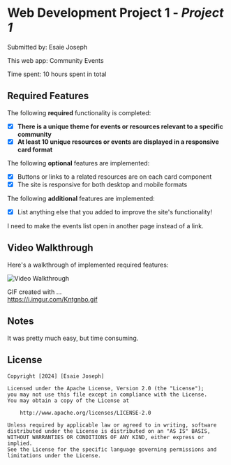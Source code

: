 # Web Development Project 1 - *Project 1*

Submitted by: Esaie Joseph

This web app: Community Events

Time spent: 10 hours spent in total

## Required Features

The following **required** functionality is completed:

- [x] **There is a unique theme for events or resources relevant to a specific community**
- [x] **At least 10 unique resources or events are displayed in a responsive card format**

The following **optional** features are implemented:

- [x] Buttons or links to a related resources are on each card component
- [x] The site is responsive for both desktop and mobile formats

The following **additional** features are implemented:

* [x] List anything else that you added to improve the site's functionality!

I need to make the events list open in another page instead of a link.

## Video Walkthrough

Here's a walkthrough of implemented required features:

<img src='https://i.imgur.com/Kntgnbo.gif' title='Video Walkthrough' width='' alt='Video Walkthrough' />

GIF created with ...  
https://i.imgur.com/Kntgnbo.gif

## Notes

It was pretty much easy, but time consuming.

## License

    Copyright [2024] [Esaie Joseph]

    Licensed under the Apache License, Version 2.0 (the "License");
    you may not use this file except in compliance with the License.
    You may obtain a copy of the License at

        http://www.apache.org/licenses/LICENSE-2.0

    Unless required by applicable law or agreed to in writing, software
    distributed under the License is distributed on an "AS IS" BASIS,
    WITHOUT WARRANTIES OR CONDITIONS OF ANY KIND, either express or implied.
    See the License for the specific language governing permissions and
    limitations under the License.